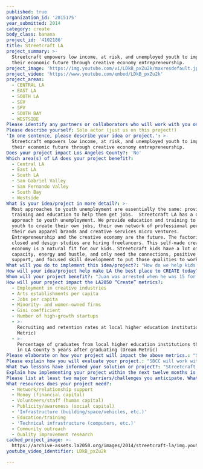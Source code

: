 ```yaml
---
published: true
organization_id: '2015175'
year_submitted: 2014
category: create
body_class: banana
project_id: '4102186'
title: Streetcraft LA
project_summary: >-
  Streetcraft empowers low income, at risk, and unemployed youth to improve
  their economic future through creative economy entrepreneurship.
project_image: 'https://img.youtube.com/vi/LDkB_pxZu2k/maxresdefault.jpg'
project_video: 'https://www.youtube.com/embed/LDkB_pxZu2k'
project_areas:
  - CENTRAL LA
  - EAST LA
  - SOUTH LA
  - SGV
  - SFV
  - SOUTH BAY
  - WESTSIDE
Please identify any partners or collaborators who will work with you on this project.: "Streetcraft has a number of strategic partners. First, we will work with our network of Neighborhood Action Councils (NACs) to refer youth into the program. Future referral partners will include youth development community based organizations seeking career opportunities for marginalized young people such as the Boys & Girls Club, YMCAs, and others. In addition, Streetcraft is currently developing a partnership with LAPD in several key neighborhoods to work with youth being released into the community from juvenile detention facilities. Lastly, Streetcraft's model is contingent upon utilizing workforce investment funds, and has worked since its inception to engage local workforce investment boards interested in entrepreneurship as an ongoing sustainable funding source.\r\n\r\nSBCC has also made a commitment to leveraging resources provided by philanthropic and public-sector partners to support the goals of Streetcraft while meeting the needs of these funders. Support from the James Irvine Foundation for youth re-engagement strategies, and from the California Wellness Foundation for youth violence prevention, have both been instrumental in the development and piloting of the Streetcraft strategy, and will continue to form an indispensable source of support for the program. SBCC's Family Support program, funded by the L.A. County Department of Children and Family Resources, allows the program to provide ongoing social support services to Streetcraft participants, including counseling, coaching, and referrals for mental and primary healthcare, housing assistance, transportation assistance, childcare, and other critical needs.\r\n\r\nSBCC is currently building collaborations with higher education institutions including UCLA, the Design Center, Cerritos College, Santa Monica College, CSU Dominguez Hills, CSU Long Beach, and others, in order to increase opportunities for internship and directed study, as well as college credit-bearing workshops and classes on-site at Streetcraft.\r\n\r\nIn all of our partnerships, philosophical alignment is the critical elements. The Streetcraft venture has a set of deeply held core values: every person has strengths and talents that need to be respected and placed at the center of any plan to train, educate, and support that person. All of our partners share this commitment to the intrinsic worth of our participants. "
Please describe yourself: Solo actor (just us on this project!)
'In one sentence, please describe your idea or project.': >-
  Streetcraft empowers low income, at risk, and unemployed youth to improve
  their economic future through creative economy entrepreneurship.
Does your project impact Los Angeles County?: 'No'
Which area(s) of LA does your project benefit?:
  - Central LA
  - East LA
  - South LA
  - San Gabriel Valley
  - San Fernando Valley
  - South Bay
  - Westside
What is your idea/project in more detail?: >-
  Most approaches to youth unemployment are essentially the same: provide kids
  training and education to help them get jobs.  Streetcraft LA has a different
  approach to youth unemployment. We provide education and training to empower
  youth to create their own jobs, their own network of professional peers, and
  their own apparel brands and creative services micro ventures.
  Entrepreneurship and the creative economy are the future. The factories are
  closed and design studios are hiring freelancers. This self-made creative
  economy is a natural fit for our kids. Streetcraft kids have a lot of creative
  capacity, energy and hustle, and only need the connections, positive peer
  support, and focused skill development to put those qualities to work.
What will you do to implement this idea/project?: "How do we help kids create their own jobs in the creative economy? Streetcraft LA’s approach to launching creative micro-ventures is a three-step model we call engage, partner, and launch.  First, we engage youth who are on a path leading to dropout, unemployment, and juvenile justice involvement—or who are already misapplying their creative capacity through graffiti—in a training and youth development program we call The Streetcraft Crew. Crew is a yearlong program taught by well-known street artists that empowers at-risk kids to see themselves as artists, designers, and entrepreneurs, by building the design and production skills needed for creative economy entrepreneurship, and by developing the character traits and peer relationships needed to effectively apply those skills to entrepreneurship and ongoing education. Crew functions not only as a positive intervention in the life of at risk youth, but also serves as the Streetcraft human resources department, sourcing the true talent that is ready for step two, a formal paid apprenticeship in Streetcraft LA's retail platform and design studio. \r\n\r\nStreetcraft LA operates a retail store in the heart of Santa Monica's vibrant Main Street shopping district that showcases collaboratively designed and produced products and original apparel. Youth are formal partners in this social venture, working with Streetcraft's lead designer to design custom furniture and original apparel such as hoodies, lids, and t-shirts. Over a one-year period, Streetcraft partners learn the product design process including market research, sales, marketing and promotion, distribution platforms and retail management through both direct instruction by industry professionals and experiential learning.  Streetcraft partners receive a percentage of all sales.  Streetcraft partners are also required and supported to complete high school and attend relevant higher education including certificate and degree programs while enrolled.\r\n\r\nAfter this one-year partnership, Streetcraft youth enter a process to launch their own creative micro-enterprise. Youth can choose to enter a business planning process in apparel, product design, or creative services.  Youth are paired with industry mentors and attend lectures and one-on-one work sessions on product development, market analysis, financing and organization development. Youth completing this process have the opportunity to pitch their venture to a pool of funders convened by SBCC."
How will your idea/project help make LA the best place to CREATE today? In 2050?: "The unemployment rate in Los Angeles County during June 2014 stood at 8.2%--significantly higher than the statewide rate of 7.4%. Given the ratio between overall unemployment rates, and rates for youth ages 16-19 in recent years, this leads us to estimate a youth unemployment rate in LA County of more than 28%. \r\n\r\nAccording to a study published by Jobs for the Future, only 25% of participants in most job training programs increase their annual wages. Over 85% of Streetcraft youth increase their annual income. Within ten years Streetcraft will spread this impact throughout Los Angeles County, becoming a countywide initiative with retail hubs in 20 locations working with over 20,000 young people a year. Our engagement programming will reduce graffiti and illicit street enterprises; the apprenticeship program will increase youths' annual income and provide concrete technical skills and work experience; and the micro venture program will increase the annual income of students by 50%. Finally, communities where Streetcraft hubs are located will see youth unemployment decrease by 5%.\r\n\r\nStreetcraft's vision for success in 2050 is ambitious: reduce youth unemployment by 25% through creative economy entrepreneurship. We believe that by targeting youth unemployment, we can dramatically impact other key indicators in the LA2050 metrics: arts establishments per capita increase when new workforce cohorts see the arts as a key component of their own creative entrepreneurship. Jobs per capita increase more dramatically through a strategy that targets the disproportionately unemployed youth population. And given the demographic profile of the majority of youth with whom we work, such a strategy will lead to an increase in the number of minority-owned firms, and to a more equitable distribution of income and opportunities. With its emphasis on degree and certificate programs for participants, we believe that Streetcraft also represents an effective means of re-engaging youth who have disconnected from higher education, increasing the recruiting and retention rates at local colleges and universities and, by building jobs for the graduates, increasing the number of them who remain in LA County."
Whom will your project benefit?: "Juan was arrested when he was 15 for running a 25-person drug ring. When Streetcraft's co-founder Jonathan met Juan he was 18 years old, out of jail, trying to change his life, but he was hopeless. Juan told Jonathan that he had no skills or talents. Jonathan categorically disagreed. “No skills? 25 person drug ring?” he said. “You're an entrepreneur, but we got to get you another product.” \r\n\r\nStreetcraft works with kids like Juan: low income, marginalized youth who have disconnected from school and the workforce, and who are at risk for misapplying their creativity and getting busted. Increasingly, our outreach program has developed the capacity to target these young people before they become involved with the justice system, reaching them at the point where school failure, unemployment, and lack of positive direction first begin to create barriers and challenges. Our outreach works in tandem with SBCC's countywide community organizing project, which has operated for more than a decade and currently mobilizes more than 100 neighborhood groups throughout the county. These groups are located in neighborhoods that share common characteristics including: pluralities of African American and/or Hispanic/Latino residents, high rates of family poverty and youth unemployment, high rates of high school dropout, and large numbers of youth involved in the juvenile justice system. Our years of relationship-building with these groups of resident leaders give us the capacity to reach youth in this key demographic group throughout L.A. County through direct, neighbor-to-neighbor outreach, rather than relying on expensive and often unreliable mass media approaches, or working through social service agencies. Youth in Streetcraft thus reside in low-income, under-resourced neighborhoods throughout the county, but share common traits in addition to challenges with education and employment: most are African American or Hispanic/Latino; the great majority live in families with incomes at 200% or less of federal poverty level; many speak a language other than English at home; and most have parents who did not attend college, and in many cases did not graduate high school."
How will your project impact the LA2050 “Create” metrics?:
  - Employment in creative industries
  - Arts establishments per capita
  - Jobs per capita
  - Minority- and women-owned firms
  - Gini coefficient
  - Number of high-growth startups
  - >-
    Recruiting and retention rates at local higher education institutions (Dream
    Metric)
  - >-
    Percentage of graduates from local higher education institutions that remain
    in LA County 5 years after graduating (Dream Metric)
Please elaborate on how your project will impact the above metrics.: "Streetcraft LA is an initiative that is designed specifically to increase the number of minority youth led and owned micro ventures in the Los Angeles area. The program model specifically recruits young people who have an entrepreneurial spirit and aspirations and provides the technical skills to translate their raw creativity into a marketable product and then provides the professional mentoring and social capital to turn their product into a viable business plan. In addition Streetcraft bridges the barrier of social capital that faces marginalized young people striving to become successful entrepreneurs and grow their business, by intentionally providing access to funding and a platform in which these micro ventures can find financing and other professional services to launch their initiative\r\n\r\nA secondary, but equally important aspect of Streetcraft's impact is preparing marginalized young people to enter the broader creative economy of Los Angeles. Research by Otis College of Art and Design has demonstrated that minority young people and at-risk youth face significant disadvantages and barriers to entering traditional employment in the creative economy. Coursework in traditional high school and college settings that would prepare young people with the technical skills to enter the creative industries are often inaccessible to these young people without significant financial investment, and with academic prerequisites creating additional barriers.\r\n\r\nCreative young people often find themselves failing school and lacking access to the experiences that would prepare them for employment in the creative economy. Streetcraft provides an alternative pathway to obtain these skills. While its core mission is to incubate and launch micro-ventures, we are realistic that most entrepreneurial strategies and mico-ventures fail. An important secondary outcome of our work will be that Streetcraft partners find placement in ongoing educational pathways, internships, and more traditional jobs in Los Angeles' vibrant and growing creative economy.\r\n\r\nFinally, Streetcraft is initiating a strategy to work with incarcerated youth re-entering their home communities. These young people often have few productive outlets for their creative capacities, and few real opportunities to secure the educational success, employment, and economic self-sufficiency that are the key predictors of successfully avoiding recidivism. Streetcraft provides these outlets, and opportunities. "
Please explain how you will evaluate your project.: "SBCC will work with independent evaluators, Dr. Todd Franke and Dr. Jorja Leap of UCLA, both of whom have extensive experience evaluating the impact of community-based youth development and workforce development initiatives for clients including First 5 LA, the LA County Department of Children and Family Services, The California Wellness Foundation, and SBCC's own adult career development programs.\r\n\r\nStreetcraft has identified metrics to measure participant-level economic impact, tracking participants' earned income through product sales and micro venture profits. To measure personal and professional skill development we will administer pre/post assessments of basic skills, personal resiliency (University of Pennsylvania GRIT assessment) and professional skills (including Adobe certification and other industry-approved or academically relevant certificates). To measure community level impact, specifically decreases in graffiti, unemployment, and illicit street activities, we will work with local law enforcement to measure localized arrests for graffiti, calls for local graffiti clean up, arrests for drug dealing, and local unemployment rates collected by the State Department of Labor.  \r\n\r\nOur team of evaluators will also design survey, interview, and focus group evaluation instruments based on Dr. Franke's existing “Protective Factors Survey.” These instruments will measure from baselines established when participants enter Streetcraft, and will re-measure at or near the 6-month and 12-month mark, for five individual, family and community“protective factors”which provide indicators of overall participant well-being, orientation toward future employment and education plans, and reliance on positive peer relationships."
What two lessons have informed your solution or project?: "Streetcraft LA is a social venture of the South Bay Center for Community Development (SBCC), a long-standing non-profit organization that has been working to empower low-income communities in the greater Los Angeles area since 1974. Throughout our history, job-training programs have represented a key strategy in this work. Typically, our career pathways have worked by collaborating with employers in a targeted employment sector, supporting participants to receive required training and providing social support toward completion, and then facilitating the hiring and retention process. \r\n\r\nHowever, the lingering effects of the recent recession have created an environment in which this model is less and less suited to youth participants. Competing for jobs with more experienced workers, employed in precarious positions and sectors, and without the  breadth of background experience to respond flexibly to changes in the labor market, sector-trained young adults are often at a considerable disadvantage. We have decided that an expanded focus on entrepreneurship coupled with access to and completion of higher education, simply makes more sense for this target population. This decision has informed the design of Streetcraft, with its focus on educational and career skills development in the context of entrepreneurial micro-ventures, secondary education completion and college entry, and its high priority on the development of characterological and community-level resources to support resiliency, soft skills development for overall employability and success in higher education, and technical skills development components that are portable across a broader range of career and educational plans.\r\n\r\nThe second lesson informing the design of Streetcraft is about the importance of the social factors in youth development, beyond skills-building and education. We learned this lesson when the team that piloted the Streetcraft concept lost one of our most talented participants. His life was a mess, with warrants for his arrest and collection agencies chasing him. He also spent most his time with his old crew. We made a decision after this loss to invest far more heavily in social support, social capital-building, and new community development, which are as important, and often more important, than traditional skill building.  Our model now works to create a new crew identity with positive pro-social behaviors that replaces previous social networks."
Explain how implementing your project within the next twelve months is an achievable goal.: "Streetcraft LA is no longer a startup venture and has already conducted an extensive planning stage to test three assumptions: marginalized youth engaged in graffiti culture or other illicit entrepreneur activities have talents that can be re-directed; a process of engagement can be created including partnerships with public systems and community based social networks; and youths' talents can be monetized and professionalized. Streetcraft piloted its model with 50 individuals, referred through probation and other community-based networks, who went through a work-based contextualized learning experience and developed products for a retail store located on Main Street, Santa Monica. During this pilot period 100% of participants completed the pilot and 85% percent increased their annual income by 50% or more.\r\n\r\nThis planning and piloting process not only tested key assumptions of the organization's theory of change but also led to the creation of the core infrastructure that drives the program, as well as a set of best practices for implementation. Streetcraft has secured a long-term lease on its retail store location and is currently selling products from former Streetcraft alumni and supporting their micro-ventures. Additionally, Streetcraft has created a curriculum to support technical and entrepreneurial skill building which has already been developed piloted and tested. A network of informal and formal organizational partnerships to engage new talent is already in place, and work to “build out” our curriclum into college credit-bearing courses is already underway. Lastly Streetcraft has hired implementation staff in the form of a paid full-time Creative Director, a retail store and product incubation manager, and a full-time social support specialist."
Please list at least two major barriers/challenges you anticipate. What is your strategy for ensuring a successful implementation?: "Streetcraft LA's leadership team has conducted extensive Strength Weakness Opportunity Threat (SWOT) analyses that have identified key obstacles. First, Streetcraft's model is contingent upon creating a network of profitable retail platforms. Given the lack of retail background among the majority of nonprofit leadership staff, this could pose a significant challenge to SBCC's capacities. We have addressed this challenge by engaging outside technical assistance on retail best practices such as inventory management systems, supply chain management, and wholesale. \r\n\r\nSecond, many of our artist entrepreneurs, though talented and highly motivated, face significant personal barriers to moving forward in their life. These young people often face challenges with basic skills that are in turn rooted in issues associated with poverty: transportation issues, housing issues, legal issues, family immigration status issues, and sometimes a combination of all of the above. To deal with the social barriers that often get in the way of young people channeling their artistic and entrepreneurial spirit productively, Streetcraft has developed a specific social support plan. This social support model includes leveraging capacities of our contract with LA County DCFS to provide a full-time support specialist who develops relationships with participants, identifies challenges and provides coaching and counseling, as well as referrals to a broad array of community partners for free or low-cost primary health and mental health services, alcohol and substance abuse support, housing and childcare assistance, and other needs.\r\n\r\nLastly, we have had to focus intensely on ensuring that Streetcraft is seen for what it is: a youth arts and design entrepreneurship program, tied directly to street art and Los Angeles youth culture. In order to achieve this, we have had to work against the perception that, because the program is operated by a large non-profit organization, Streetcraft is a “social services” program.  To counter this perception we have engaged street art leaders to become board members; partnered with local graffiti “crews”; and most importantly we have developed a set of fiscal licensing agreements that directly benefit the artist/ entrepreneurs."
What resources does your project need?:
  - Network/relationship support
  - Money (financial capital)
  - Volunteers/staff (human capital)
  - Publicity/awareness (social capital)
  - 'Infrastructure (building/space/vehicles, etc.)'
  - Education/training
  - 'Technical infrastructure (computers, etc.)'
  - Community outreach
  - Quality improvement research
cached_project_image: >-
  https://archive-assets.la2050.org/images/2014/streetcraft-la/img.youtube.com/vi/LDkB_pxZu2k/maxresdefault.jpg
youtube_video_identifier: LDkB_pxZu2k

---
```

